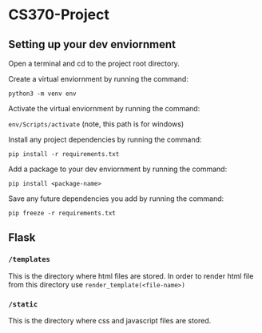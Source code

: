 # CS370-Project

## Setting up your dev enviornment

Open a terminal and cd to the project root directory.

Create a virtual enviornment by running the command:

`python3 -m venv env`

Activate the virtual enviornment by running the command:

`env/Scripts/activate` (note, this path is for windows)

Install any project dependencies by running the command:

`pip install -r requirements.txt`

Add a package to your dev enviornment by running the command:

`pip install <package-name>`

Save any future dependencies you add by running the command:

`pip freeze -r requirements.txt`

## Flask

### `/templates`

This is the directory where html files are stored.
In order to render html file from this directory use `render_template(<file-name>)`

### `/static`

This is the directory where css and javascript files are stored.